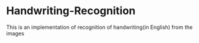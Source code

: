 # Handwriting-Recognition
This is an implementation of  recognition of handwriting(in English) from the images
